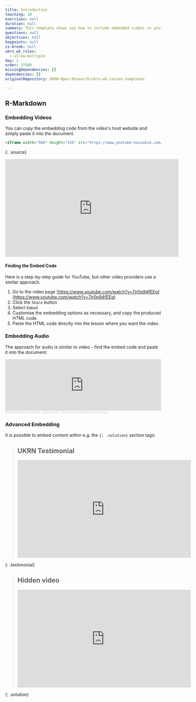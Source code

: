 ```yaml
---
title: Introduction
teaching: 10
exercises: null
duration: null
summary: This template shows you how to include embedded videos in your lessons.
questions: null
objectives: null
keypoints: null
is-break: null
ukrn_wb_rules:
  - allow-multiple
day: 1
order: 37500
missingDependencies: []
dependencies: []
originalRepository: UKRN-Open-Research/ukrn-wb-lesson-templates

---
```

## R-Markdown

### Embedding Videos

You can copy the embedding code from the video's host website and simply paste it into the document.

```html
<iframe width="560" height="315" src="https://www.youtube-nocookie.com/embed/7jr0p94fEEg" frameborder="0" allow="accelerometer; autoplay; clipboard-write; encrypted-media; gyroscope; picture-in-picture" allowfullscreen></iframe>
```
{: .source}

<iframe width="560" height="315" src="https://www.youtube-nocookie.com/embed/7jr0p94fEEg" frameborder="0" allow="accelerometer; autoplay; clipboard-write; encrypted-media; gyroscope; picture-in-picture" allowfullscreen class="output"></iframe>

#### Finding the Embed Code

Here is a step-by-step guide for YouTube, but other video providers use a similar approach.

1. Go to the video page [https://www.youtube.com/watch?v=7jr0p94fEEg](https://www.youtube.com/watch?v=7jr0p94fEEg)
2. Click the `Share` button
3. Select `Embed`
4. Customise the embedding options as necessary, and copy the produced HTML code.
5. Paste the HTML code directly into the lesson where you want the video.

### Embedding Audio

The approach for audio is similar to video - find the embed code and paste it into the document:

<iframe width="100%" height="166" scrolling="no" frameborder="no" allow="autoplay" src="https://w.soundcloud.com/player/?url=https%3A//api.soundcloud.com/tracks/792848608&color=%23ff5500&auto_play=false&hide_related=false&show_comments=true&show_user=true&show_reposts=false&show_teaser=true"></iframe><div style="font-size: 10px; color: #cccccc;line-break: anywhere;word-break: normal;overflow: hidden;white-space: nowrap;text-overflow: ellipsis; font-family: Interstate,Lucida Grande,Lucida Sans Unicode,Lucida Sans,Garuda,Verdana,Tahoma,sans-serif;font-weight: 100;"><a href="https://soundcloud.com/reproducibilitea" title="ReproducibiliTea Podcast" target="_blank" style="color: #cccccc; text-decoration: none;">ReproducibiliTea Podcast</a> · <a href="https://soundcloud.com/reproducibilitea/episode-32-crisis-research-with-anne-scheel" title="Episode 32 - Crisis Research With Anne Scheel" target="_blank" style="color: #cccccc; text-decoration: none;">Episode 32 - Crisis Research With Anne Scheel</a></div>

### Advanced Embedding

It is possible to embed content within e.g. the `{: .solution}` section tags:

> ## UKRN Testimonial
> <iframe width="560" height="315" src="https://www.youtube-nocookie.com/embed/7jr0p94fEEg" frameborder="0" allow="accelerometer; autoplay; clipboard-write; encrypted-media; gyroscope; picture-in-picture" allowfullscreen class="output"></iframe>
{: .testimonial}

> ## Hidden video
> <iframe width="560" height="315" src="https://www.youtube-nocookie.com/embed/7jr0p94fEEg" frameborder="0" allow="accelerometer; autoplay; clipboard-write; encrypted-media; gyroscope; picture-in-picture" allowfullscreen class="output"></iframe>
{: .solution}
